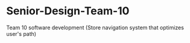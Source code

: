 # Senior-Design-Team-10
Team 10 software development (Store navigation system that optimizes user's path)
